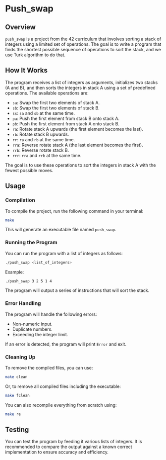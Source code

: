 
# Push_swap

## Overview

`push_swap` is a project from the 42 curriculum that involves sorting a stack of integers using a limited set of operations. The goal is to write a program that finds the shortest possible sequence of operations to sort the stack, and we use Turk algorithm to do that.

## How It Works

The program receives a list of integers as arguments, initializes two stacks (A and B), and then sorts the integers in stack A using a set of predefined operations. The available operations are:

- `sa`: Swap the first two elements of stack A.
- `sb`: Swap the first two elements of stack B.
- `ss`: `sa` and `sb` at the same time.
- `pa`: Push the first element from stack B onto stack A.
- `pb`: Push the first element from stack A onto stack B.
- `ra`: Rotate stack A upwards (the first element becomes the last).
- `rb`: Rotate stack B upwards.
- `rr`: `ra` and `rb` at the same time.
- `rra`: Reverse rotate stack A (the last element becomes the first).
- `rrb`: Reverse rotate stack B.
- `rrr`: `rra` and `rrb` at the same time.

The goal is to use these operations to sort the integers in stack A with the fewest possible moves.

## Usage

### Compilation

To compile the project, run the following command in your terminal:

```bash
make
```

This will generate an executable file named `push_swap`.

### Running the Program

You can run the program with a list of integers as follows:

```bash
./push_swap <list_of_integers>
```

Example:

```bash
./push_swap 3 2 5 1 4
```

The program will output a series of instructions that will sort the stack.

### Error Handling

The program will handle the following errors:

- Non-numeric input.
- Duplicate numbers.
- Exceeding the integer limit.

If an error is detected, the program will print `Error` and exit.

### Cleaning Up

To remove the compiled files, you can use:

```bash
make clean
```

Or, to remove all compiled files including the executable:

```bash
make fclean
```

You can also recompile everything from scratch using:

```bash
make re
```

## Testing

You can test the program by feeding it various lists of integers. It is recommended to compare the output against a known correct implementation to ensure accuracy and efficiency.
